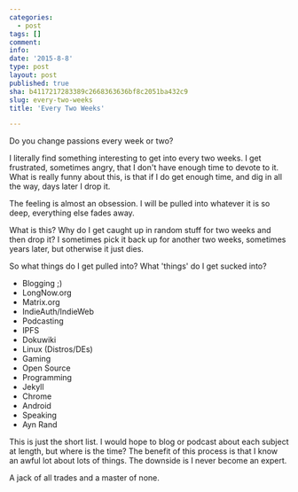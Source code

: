 ```yaml
---
categories:
  - post
tags: []
comment: 
info: 
date: '2015-8-8'
type: post
layout: post
published: true
sha: b4117217283389c2668363636bf8c2051ba432c9
slug: every-two-weeks
title: 'Every Two Weeks'

---
```


Do you change passions every week or two?

I literally find something interesting to get into every two weeks.  I get frustrated, sometimes angry, that I don't have enough time to devote to it.  What is really funny about this, is that if I do get enough time, and dig in all the way, days later I drop it.

The feeling is almost an obsession.  I will be pulled into whatever it is so deep, everything else fades away. 

What is this?  Why do I get caught up in random stuff for two weeks and then drop it?  I sometimes pick it back up for another two weeks, sometimes years later, but otherwise it just dies.

So what things do I get pulled into?  What 'things' do I get sucked into?

* Blogging ;)
* LongNow.org
* Matrix.org
* IndieAuth/IndieWeb
* Podcasting
* IPFS
* Dokuwiki
* Linux (Distros/DEs)
* Gaming
* Open Source
* Programming
* Jekyll
* Chrome
* Android
* Speaking
* Ayn Rand

This is just the short list.  I would hope to blog or podcast about each subject at length, but where is the time?  The benefit of this process is that I know an awful lot about lots of things.  The downside is I never become an expert.

A jack of all trades and a master of none.
